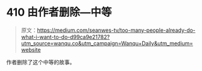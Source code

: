 # 410 由作者删除—中等

> 原文：<https://medium.com/seanwes-tv/too-many-people-already-do-what-i-want-to-do-d99ca9e21782?utm_source=wanqu.co&utm_campaign=Wanqu+Daily&utm_medium=website>

作者删除了这个中等的故事。